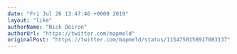 ```yaml
---
date: "Fri Jul 26 13:47:46 +0000 2019"
layout: "like"
authorName: "Nick Doiron"
authorUrl: "https://twitter.com/mapmeld"
originalPost: "https://twitter.com/mapmeld/status/1154750158917083137"
---
```

